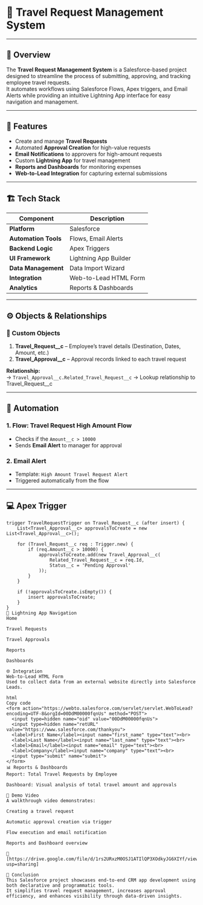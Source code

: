 # 🚀 Travel Request Management System


---

## 📘 Overview

The **Travel Request Management System** is a Salesforce-based project designed to streamline the process of submitting, approving, and tracking employee travel requests.  
It automates workflows using Salesforce Flows, Apex triggers, and Email Alerts while providing an intuitive Lightning App interface for easy navigation and management.

---

## 🧩 Features

- Create and manage **Travel Requests**  
- Automated **Approval Creation** for high-value requests  
- **Email Notifications** to approvers for high-amount requests  
- Custom **Lightning App** for travel management  
- **Reports and Dashboards** for monitoring expenses  
- **Web-to-Lead Integration** for capturing external submissions  

---

## 🏗️ Tech Stack

| Component | Description |
|------------|-------------|
| **Platform** | Salesforce |
| **Automation Tools** | Flows, Email Alerts |
| **Backend Logic** | Apex Triggers |
| **UI Framework** | Lightning App Builder |
| **Data Management** | Data Import Wizard |
| **Integration** | Web-to-Lead HTML Form |
| **Analytics** | Reports & Dashboards |

---

## ⚙️ Objects & Relationships

### 🧾 Custom Objects
1. **Travel_Request__c** – Employee’s travel details (Destination, Dates, Amount, etc.)  
2. **Travel_Approval__c** – Approval records linked to each travel request  

**Relationship:**  
→ `Travel_Approval__c.Related_Travel_Request__c` → Lookup relationship to Travel_Request__c  

---

## 🔄 Automation

### **1. Flow: Travel Request High Amount Flow**
- Checks if the `Amount__c > 10000`
- Sends **Email Alert** to manager for approval

### **2. Email Alert**
- Template: `High Amount Travel Request Alert`
- Triggered automatically from the flow

---

## 💻 Apex Trigger

```apex
trigger TravelRequestTrigger on Travel_Request__c (after insert) {
    List<Travel_Approval__c> approvalsToCreate = new List<Travel_Approval__c>();

    for (Travel_Request__c req : Trigger.new) {
        if (req.Amount__c > 10000) {
            approvalsToCreate.add(new Travel_Approval__c(
                Related_Travel_Request__c = req.Id,
                Status__c = 'Pending Approval'
            ));
        }
    }

    if (!approvalsToCreate.isEmpty()) {
        insert approvalsToCreate;
    }
}
🧭 Lightning App Navigation
Home

Travel Requests

Travel Approvals

Reports

Dashboards

🌐 Integration
Web-to-Lead HTML Form
Used to collect data from an external website directly into Salesforce Leads.

html
Copy code
<form action="https://webto.salesforce.com/servlet/servlet.WebToLead?encoding=UTF-8&orgId=00DdM00000fqnUs" method="POST">
  <input type=hidden name="oid" value="00DdM00000fqnUs">
  <input type=hidden name="retURL" value="https://www.salesforce.com/thankyou">
  <label>First Name</label><input name="first_name" type="text"><br>
  <label>Last Name</label><input name="last_name" type="text"><br>
  <label>Email</label><input name="email" type="text"><br>
  <label>Company</label><input name="company" type="text"><br>
  <input type="submit" name="submit">
</form>
📊 Reports & Dashboards
Report: Total Travel Requests by Employee

Dashboard: Visual analysis of total travel amount and approvals

🎥 Demo Video
A walkthrough video demonstrates:

Creating a travel request

Automatic approval creation via trigger

Flow execution and email notification

Reports and Dashboard overview

📎 [https://drive.google.com/file/d/1rs2URxzM0OSJ1ATIlQP3XOdkyJG6XIYf/view?usp=sharing]

🏁 Conclusion
This Salesforce project showcases end-to-end CRM app development using both declarative and programmatic tools.
It simplifies travel request management, increases approval efficiency, and enhances visibility through data-driven insights.


